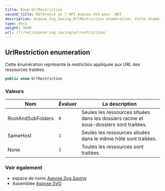 ```yaml
---
title: Enum UrlRestriction
second_title: Référence de l'API Aspose.SVG pour .NET
description: Aspose.Svg.Saving.UrlRestriction énumération. Cette énumération représente la restriction appliquée aux URL des ressources traitées.
type: docs
weight: 3690
url: /fr/net/aspose.svg.saving/urlrestriction/
---
```

## UrlRestriction enumeration

Cette énumération représente la restriction appliquée aux URL des ressources traitées.

```csharp
public enum UrlRestriction
```

### Valeurs

| Nom | Évaluer | La description |
| --- | --- | --- |
| RootAndSubFolders | `0` | Seules les ressources situées dans les dossiers racine et sous-dossiers sont traitées. |
| SameHost | `1` | Seules les ressources situées dans le même hôte sont traitées. |
| None | `2` | Toutes les ressources sont traitées. |

### Voir également

* espace de noms [Aspose.Svg.Saving](../../aspose.svg.saving/)
* Assemblée [Aspose.SVG](../../)


